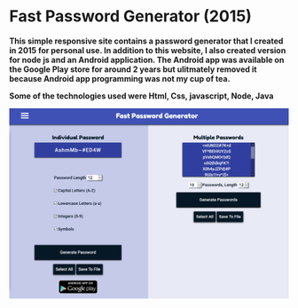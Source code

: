 # Fast Password Generator (2015)

**This simple responsive site contains a password generator that I created in 2015 for personal use. In addition to this website, I also created version for node js and an Android application. The Android app was available on the Google Play store for around 2 years but ulitmately removed it because Android app programming was not my cup of tea.**

**Some of the technologies used were Html, Css, javascript, Node, Java**

<img src="images/screenshot1.png">
